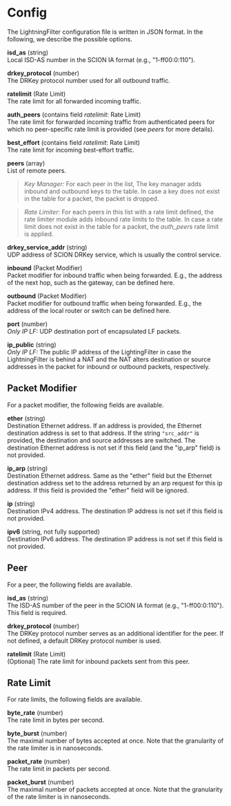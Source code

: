 # Config

The LightningFilter configuration file is written in JSON format. In the following, we describe the possible options.

**isd_as** (string)  
Local ISD-AS number in the SCION IA format (e.g., "1-ff00:0:110").

**drkey_protocol** (number)  
The DRKey protocol number used for all outbound traffic.

**ratelimit** (Rate Limit)  
The rate limit for all forwarded incoming traffic.

**auth_peers** (contains field *ratelimit*: Rate Limit)  
The rate limit for forwarded incoming traffic from authenticated peers for which no peer-specific rate limit is provided (see *peers* for more details).

**best_effort** (contains field *ratelimit*: Rate Limit)  
The rate limit for incoming best-effort traffic.

**peers** (array)  
List of remote peers.

> *Key Manager:* For each peer in the list, The key manager adds inbound and outbound keys to the table. In case a key does not exist in the table for a packet, the packet is dropped.

> *Rate Limiter:* For each peers in this list with a rate limit defined, the rate limiter module adds inbound rate limits to the table. In case a rate limit does not exist in the table for a packet, the *auth_peers* rate limit is applied.

**drkey_service_addr** (string)  
UDP address of SCION DRKey service, which is usually the control service.

**inbound** (Packet Modifier)  
Packet modifier for inbound traffic when being forwarded. E.g., the address of the next hop, such as the gateway, can be defined here.

**outbound** (Packet Modifier)  
Packet modifier for outbound traffic when being forwarded. E.g., the address of the local router or switch can be defined here.

**port** (number)  
*Only IP LF:* UDP destination port of encapsulated LF packets.

**ip_public** (string)  
*Only IP LF:* The public IP address of the LightingFilter in case the LightningFilter is behind a NAT and the NAT alters destination or source addresses in the packet for inbound or outbound packets, respectively.

## Packet Modifier
For a packet modifier, the following fields are available.

**ether** (string)  
Destination Ethernet address.
If an address is provided, the Ethernet destination address is set to that address.
If the string `"src_addr"` is provided, the destination and source addresses are switched.
The destination Ethernet address is not set if this field (and the "ip_arp" field) is not provided.

**ip_arp** (string)  
Destination Ethernet address.
Same as the "ether" field but the Ethernet destination address set to the address returned by an arp request for this ip address.
If this field is provided the "ether" field will be ignored.

**ip** (string)  
Destination IPv4 address. The destination IP address is not set if this field is not provided.

**ipv6** (string, not fully supported)  
Destination IPv6 address. The destination IP address is not set if this field is not provided.

## Peer
For a peer, the following fields are available.

**isd_as** (string)  
The ISD-AS number of the peer in the SCION IA format (e.g., "1-ff00:0:110"). This field is required.

**drkey_protocol** (number)  
The DRKey protocol number serves as an additional identifier for the peer. If not defined, a default DRKey protocol number is used.

**ratelimit** (Rate Limit)  
(Optional) The rate limit for inbound packets sent from this peer.

## Rate Limit
For rate limits, the following fields are available.

**byte_rate** (number)  
The rate limit in bytes per second.

**byte_burst** (number)  
The maximal number of bytes accepted at once. Note that the granularity of the rate limiter is in nanoseconds.

**packet_rate** (number)  
The rate limit in packets per second.

**packet_burst** (number)  
The maximal number of packets accepted at once. Note that the granularity of the rate limiter is in nanoseconds.
